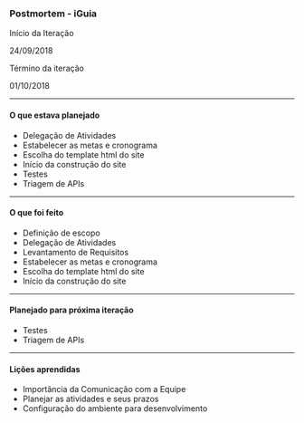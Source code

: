 ### Postmortem - iGuia

 

Início da Iteração

24/09/2018
 

Término da iteração

01/10/2018

-------------------------
#### O que estava planejado

- Delegação de Atividades
- Estabelecer as metas e cronograma
- Escolha do template html do site
- Início da construção do site
- Testes
- Triagem de APIs
-------------------------
#### O que foi feito

- Definição de escopo
- Delegação de Atividades
- Levantamento de Requisitos
- Estabelecer as metas e cronograma
- Escolha do template html do site
- Início da construção do site
-------------------------
#### Planejado para próxima iteração

- Testes
- Triagem de APIs
-------------------------
#### Lições aprendidas

- Importância da Comunicação com a Equipe
- Planejar as atividades e seus prazos
- Configuração do ambiente para desenvolvimento